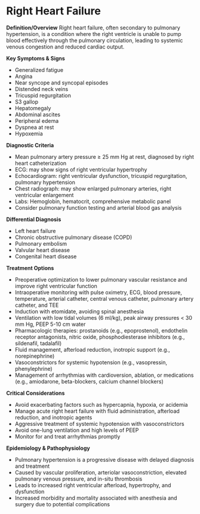 # Right Heart Failure

**Definition/Overview**
Right heart failure, often secondary to pulmonary hypertension, is a condition where the right ventricle is unable to pump blood effectively through the pulmonary circulation, leading to systemic venous congestion and reduced cardiac output.

**Key Symptoms & Signs**
- Generalized fatigue
- Angina
- Near syncope and syncopal episodes
- Distended neck veins
- Tricuspid regurgitation
- S3 gallop
- Hepatomegaly
- Abdominal ascites
- Peripheral edema
- Dyspnea at rest
- Hypoxemia

**Diagnostic Criteria**
- Mean pulmonary artery pressure ≥ 25 mm Hg at rest, diagnosed by right heart catheterization
- ECG: may show signs of right ventricular hypertrophy
- Echocardiogram: right ventricular dysfunction, tricuspid regurgitation, pulmonary hypertension
- Chest radiograph: may show enlarged pulmonary arteries, right ventricular enlargement
- Labs: Hemoglobin, hematocrit, comprehensive metabolic panel
- Consider pulmonary function testing and arterial blood gas analysis

**Differential Diagnosis**
- Left heart failure
- Chronic obstructive pulmonary disease (COPD)
- Pulmonary embolism
- Valvular heart disease
- Congenital heart disease

**Treatment Options**
- Preoperative optimization to lower pulmonary vascular resistance and improve right ventricular function
- Intraoperative monitoring with pulse oximetry, ECG, blood pressure, temperature, arterial catheter, central venous catheter, pulmonary artery catheter, and TEE
- Induction with etomidate, avoiding spinal anesthesia
- Ventilation with low tidal volumes (6 ml/kg), peak airway pressures < 30 mm Hg, PEEP 5-10 cm water
- Pharmacologic therapies: prostanoids (e.g., epoprostenol), endothelin receptor antagonists, nitric oxide, phosphodiesterase inhibitors (e.g., sildenafil, tadalafil)
- Fluid management, afterload reduction, inotropic support (e.g., norepinephrine)
- Vasoconstrictors for systemic hypotension (e.g., vasopressin, phenylephrine)
- Management of arrhythmias with cardioversion, ablation, or medications (e.g., amiodarone, beta-blockers, calcium channel blockers)

**Critical Considerations**
- Avoid exacerbating factors such as hypercapnia, hypoxia, or acidemia
- Manage acute right heart failure with fluid administration, afterload reduction, and inotropic agents
- Aggressive treatment of systemic hypotension with vasoconstrictors
- Avoid one-lung ventilation and high levels of PEEP
- Monitor for and treat arrhythmias promptly

**Epidemiology & Pathophysiology**
- Pulmonary hypertension is a progressive disease with delayed diagnosis and treatment
- Caused by vascular proliferation, arteriolar vasoconstriction, elevated pulmonary venous pressure, and in-situ thrombosis
- Leads to increased right ventricular afterload, hypertrophy, and dysfunction
- Increased morbidity and mortality associated with anesthesia and surgery due to potential complications